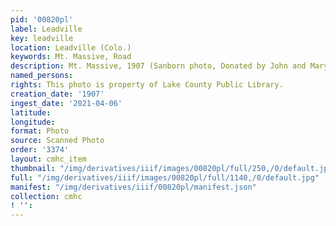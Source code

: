 ```yaml
---
pid: '00820pl'
label: Leadville
key: leadville
location: Leadville (Colo.)
keywords: Mt. Massive, Road
description: Mt. Massive, 1907 (Sanborn photo, Donated by John and Mary Smith)
named_persons: 
rights: This photo is property of Lake County Public Library.
creation_date: '1907'
ingest_date: '2021-04-06'
latitude: 
longitude: 
format: Photo
source: Scanned Photo
order: '3374'
layout: cmhc_item
thumbnail: "/img/derivatives/iiif/images/00820pl/full/250,/0/default.jpg"
full: "/img/derivatives/iiif/images/00820pl/full/1140,/0/default.jpg"
manifest: "/img/derivatives/iiif/00820pl/manifest.json"
collection: cmhc
! '': 
---
```

